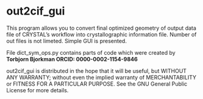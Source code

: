 # out2cif_gui
This program allows you to convert final optimized geometry of output data file of CRYSTAL’s workflow 
into crystallographic information file. Number of out files is not limeted. Simple GUI is presented. 


File dict_sym_ops.py contains parts of code which were created by **Torbjorn Bjorkman ORCID: 0000-0002-1154-9846**

out2cif_gui is distributed in the hope that it will be useful,
but WITHOUT ANY WARRANTY; without even the implied warranty of
MERCHANTABILITY or FITNESS FOR A PARTICULAR PURPOSE.  See the
GNU General Public License for more details.
